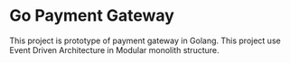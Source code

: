 # Go Payment Gateway
This project is prototype of payment gateway in Golang. This project use Event Driven Architecture in Modular monolith structure.
